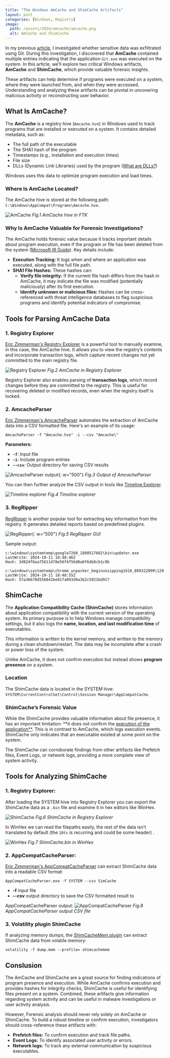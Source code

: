 ```yaml
---
title: "The Windows AmCache and ShimCache Artifacts"
layout: post
categories: [Windows, Registry]
image:
  path: /assets/2024/amcache/amcache.png
  alt: AmCache and ShimCache
---
```

In my previous [article](https://www.mennovanveenendaal.com/posts/Data-Exfiltration-via-Git;-A-Forensic-Investigation.-Part-2,-Investigation/), I investigated whether sensitive data was exfiltrated using Git. During this investigation, I discovered that **AmCache** contained multiple entries indicating that the application `Git.exe` was executed on the system. In this article, we’ll explore two critical Windows artifacts, **AmCache** and **ShimCache**, which provide valuable forensic insights. 

These artifacts can help determine if programs were executed on a system, where they were launched from, and when they were accessed. Understanding and analyzing these artifacts can be pivotal in uncovering malicious activity or reconstructing user behavior.


## What Is AmCache?
The **AmCache** is a registry hive (`Amcache.hve`) in Windows used to track programs that are installed or executed on a system. It contains detailed metadata, such as:

- The full path of the executable
- The SHA1 hash of the program
- Timestamps (e.g., installation and execution times)
- File size
- DLLs (Dynamic Link Libraries) used by the program ([What are DLLs?](https://learn.microsoft.com/en-us/troubleshoot/windows-client/setup-upgrade-and-drivers/dynamic-link-library))

Windows uses this data to optimize program execution and load times.

### Where Is AmCache Located?

The AmCache hive is stored at the following path: `C:\Windows\AppCompat\Programs\Amcache.hve`.

![AmCache](/assets/2024/amcache/ftk.png)
_Fig.1 AmCache hive in FTK_

### Why Is AmCache Valuable for Forensic Investigations?
The AmCache holds forensic value because it tracks important details about program execution, even if the program or file has been deleted from the system ([Microsoft IR Guide](https://cdn-dynmedia-1.microsoft.com/is/content/microsoftcorp/microsoft/final/en-us/microsoft-brand/documents/IR-Guidebook-Final.pdf)). Key details include:

- **Execution Tracking:** It logs when and where an application was executed, along with the full file path.
- **SHA1 File Hashes:** These hashes can:
    - **Verify file integrity:** If the current file hash differs from the hash in AmCache, it may indicate the file was modified (potentially maliciously) after its first execution.
    - **Identify unknown or malicious files:** Hashes can be cross-referenced with threat intelligence databases to flag suspicious programs and identify potential indicators of compromise.

## Tools for Parsing AmCache Data
### 1. Registry Explorer
[Eric Zimmerman's Registry Explorer](https://ericzimmerman.github.io/#!index.md) is a powerful tool to manually examine, in this case, the AmCache hive. It allows you to view the registry’s contents and incorporate transaction logs, which capture recent changes not yet committed to the main registry file.

![Registry Explorer](/assets/2024/amcache/registry_explorer.png)
_Fig.2 AmCache in Registry Explorer_

Registry Explorer also enables parsing of **transaction logs**, which record changes before they are committed to the registry. This is useful for recovering deleted or modified records, even when the registry itself is locked.

### 2. AmcacheParser
[Eric Zimmerman's AmcacheParser](https://github.com/EricZimmerman/AmcacheParser) automates the extraction of AmCache data into a CSV formatted file. Here's an example of its usage:
```shell
AmcacheParser -f "Amcache.hve" -i --csv "Amcache\"
```
**Parameters:**
- **`-f`**: Input file
- **`-i`**: Include program entries
- **`--csv`**: Output directory for saving CSV results

![AmcacheParser output](/assets/2024/amcache/parser_output.png){: w="500"}
_Fig.3 Output of AmcacheParser_

You can then further analyze the CSV output in tools like [Timeline Explorer](https://ericzimmerman.github.io/#!index.md).

![Timeline explorer](/assets/2024/amcache/timeline_explorer.png)
_Fig.4 Timeline explorer_

### 3. RegRipper
[RegRipper](https://github.com/keydet89/RegRipper3.0) is another popular tool for extracting key information from the registry. It generates detailed reports based on predefined plugins.

![RegRipper](/assets/2024/amcache/regripper.png){: w="500"}
_Fig.5 RegRipper GUI_

Sample output:
```text
c:\windows\systemtemp\google7260_1898517602\bin\updater.exe  LastWrite: 2024-10-11 18:48:46Z
Hash: 3d824f6aa75611478e56f4f56d0a6f6db8cb1c9b

c:\windows\systemtemp\chrome_unpacker_beginunzipping1616_869322099\129.0.6668.101_chrome_installer.exe  LastWrite: 2024-10-11 18:48:55Z
Hash: 57a36678d556042be81fa093d9a3b2c5921bd917
```

## ShimCache
The **Application Compatibility Cache (ShimCache)** stores information about application compatibility with the current version of the operating system. Its primary purpose is to help Windows manage compatibility settings, but it also logs the **name, location, and last modification time** of executables.

This information is written to the kernel memory, and written to the memory during a clean shutdown/restart. The data may be incomplete after a crash or power loss of the system.

Unlike AmCache, it does not confirm execution but instead shows **program presence** on a system.

### Location
The ShimCache data is located in the SYSTEM hive:  
`SYSTEM\CurrentControlSet\Control\Session Manager\AppCompatCache`.

### ShimCache’s Forensic Value
While the ShimCache provides valuable information about file presence, it has an important limitation:  **it does not confirm the [execution of the application**](https://cdn-dynmedia-1.microsoft.com/is/content/microsoftcorp/microsoft/final/en-us/microsoft-brand/documents/IR-Guidebook-Final.pdf). This is in contrast to AmCache, which logs execution events. ShimCache only indicates that an executable existed at some point on the system.

The ShimCache can corroborate findings from other artifacts like Prefetch files, Event Logs, or network logs, providing a more complete view of system activity.

## Tools for Analyzing ShimCache
### 1. Registry Explorer:
After loading the SYSTEM hive into Registry Explorer you can export the ShimCache data as a `.bin` file and examine it in hex editors like WinHex.

![ShimCache](/assets/2024/amcache/ShimCache.png)
_Fig.6 ShimCache in Registry Explorer_

In WinHex we can read the filepaths easily, the rest of the data isn't translated by default (the `10ts` is recurring and could be some header) .

![WinHex](/assets/2024/amcache/ShimCache.png)
_Fig.7 ShimCache.bin in WinHex_

### 2. AppCompatCacheParser:
[Eric Zimmerman's AppCompatCacheParser](https://github.com/EricZimmerman/AppCompatCacheParser) can extract ShimCache data into a readable CSV format:

```shell
AppCompatCacheParser.exe -f SYSTEM --csv SimCache
```
- **-f** input file
- **--csv** output directory to save the CSV formatted result to 

AppCompatCacheParser output:
![AppCompatCacheParser](/assets/2024/amcache/appcompatcacheparser.png)
_Fig.8 AppCompatCacheParser output CSV file_

### 3. Volatility plugin ShimCache
If analyzing memory dumps, the [ShimCacheMem plugin](https://github.com/mandiant/Volatility-Plugins/tree/master/shimcachemem) can extract ShimCache data from volatile memory:

```shell
volatility -f dump.mem --profile= shimcachemem
```

## Conslusion
The AmCache and ShimCache are a great source for finding indications of program presence and execution. While AmCache confirms execution and provides hashes for integrity checks, ShimCache is useful for identifying files present on a system. Combined, these artifacts give information regarding system activity and can be useful in malware investigations or user activity analysis.

However, Forensic analysis should never rely solely on AmCache or ShimCache. To build a robust timeline or confirm execution, investigators should cross-reference these artifacts with:

- **Prefetch files:** To confirm execution and track file paths.
- **Event Logs:** To identify associated user activity or errors.
- **Network logs:** To track any external communication by suspicious executables.


